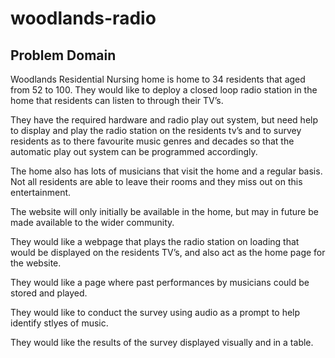 # woodlands-radio

## Problem Domain

Woodlands Residential Nursing home is home to 34 residents that aged from 52 to 100. They would like to deploy a closed loop radio station in the home that residents can listen to through their TV’s.

They have the required hardware and radio play out system, but need help to display and play the radio station on the residents tv’s and to survey residents as to there favourite music genres and decades so that the automatic play out system can be programmed accordingly.

The home also has lots of musicians that visit the home and a regular basis. Not all residents are able to leave their rooms and they miss out on this entertainment.

The website will only initially be available in the home, but may in future be made available to the wider community.

They would like a webpage that plays the radio station on loading that would be displayed on the residents TV’s, and also act as the home page for the website.

They would like a page where past performances by musicians could be stored and played.

They would like to conduct the survey using audio as a prompt to help identify stlyes of music.

They would like the results of the survey displayed visually and in a table.
